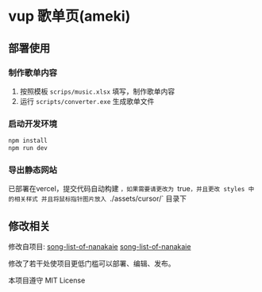 # vup 歌单页(ameki)

## 部署使用

### 制作歌单内容

1. 按照模板 `scrips/music.xlsx` 填写，制作歌单内容
2. 运行 `scripts/converter.exe` 生成歌单文件


### 启动开发环境

```bash
npm install
npm run dev
```

### 导出静态网站

已部署在vercel，提交代码自动构建
`，如果需要请更改为 `true`，并且更改 styles 中的相关样式
并且将鼠标指针图片放入 `./assets/cursor/` 目录下

## 修改相关

修改自项目:
[song-list-of-nanakaie](https://github.com/alan314m/song-list-of-nanakaie)
[song-list-of-nanakaie](https://github.com/Akegarasu/vup-song-list)

修改了若干处使项目更低门槛可以部署、编辑、发布。

本项目遵守 MIT License
